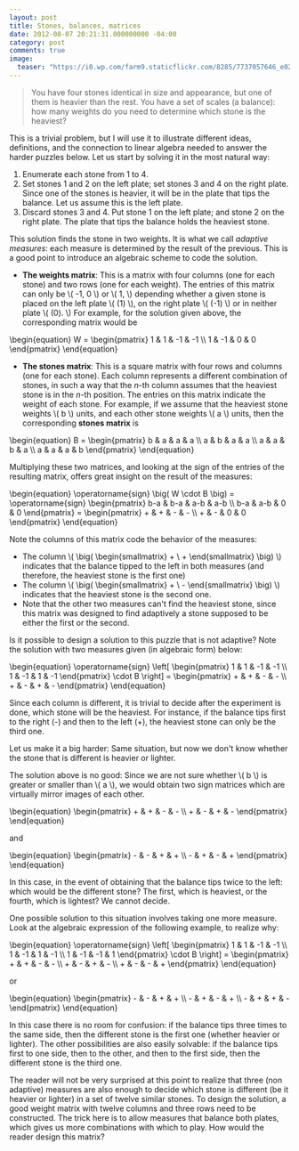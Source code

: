 ```yaml
---
layout: post
title: Stones, balances, matrices
date: 2012-08-07 20:21:31.000000000 -04:00
category: post
comments: true
image:
  teaser: "https://i0.wp.com/farm9.staticflickr.com/8285/7737057646_e02f559a02_o_d.jpg"
---
```


>You have four stones identical in size and appearance, but one of them is heavier than the rest.  You have a set of scales (a balance): how many weights do you need to determine which stone is the heaviest?

This is a trivial problem, but I will use it to illustrate different ideas, definitions, and the connection to linear algebra needed to answer the harder puzzles below.  Let us start by solving it in the most natural way:

1. Enumerate each stone from 1 to 4.
2. Set stones 1 and 2 on the left plate; set stones 3 and 4 on the right plate.  Since one of the stones is heavier, it will be in the plate that tips the balance.  Let us assume this is the left plate.
3. Discard stones 3 and 4. Put stone 1 on the left plate; and stone 2 on the right plate.  The plate that tips the balance holds the heaviest stone.

This solution finds the stone in two weights.  It is what we call *adaptive measures*: each measure is determined by the result of the previous.  This is a good point to introduce an algebraic scheme to code the solution.

* **The weights matrix**: This is a matrix with four columns (one for each stone) and two rows (one for each weight).  The entries of this matrix can only be <span>\\( -1, 0 \\)</span> or <span>\\( 1, \\)</span> depending whether a given stone is placed on the left plate <span>\\( (1) \\)</span>, on the right plate <span>\\( (-1) \\)</span> or in neither plate <span>\\( (0). \\)</span>  For example, for the solution given above, the corresponding matrix would be

<div>
\begin{equation} W = \begin{pmatrix} 1 & 1 & -1 & -1 \\ 1 & -1 & 0 & 0 \end{pmatrix} \end{equation}
</div>

* **The stones matrix**: This is a square matrix with four rows and columns (one for each stone).  Each column represents a different combination of stones, in such a way that the *n*-th column assumes that the heaviest stone is in the *n*-th position.  The entries on this matrix indicate the weight of each stone.  For example, if we assume that the heaviest stone weights <span>\\( b \\)</span> units, and each other stone weights <span>\\( a \\)</span> units, then the corresponding **stones matrix** is

<div>
\begin{equation} B = \begin{pmatrix} b & a & a & a \\ a & b & a & a \\ a & a & b & a \\ a & a & a & b \end{pmatrix} \end{equation}
</div>

Multiplying these two matrices, and looking at the sign of the entries of the resulting matrix, offers great insight on the result of the measures:

<div>
\begin{equation} \operatorname{sign} \big( W \cdot B \big) = \operatorname{sign} \begin{pmatrix} b-a & b-a & a-b & a-b \\ b-a & a-b & 0 & 0 \end{pmatrix} = \begin{pmatrix} + & + & - & - \\ + & - & 0 & 0 \end{pmatrix} \end{equation}
</div>

Note the columns of this matrix code the behavior of the measures:

* The column <span>\\( \big( \begin{smallmatrix} + \\ + \end{smallmatrix} \big) \\)</span> indicates that the balance tipped to the left in both measures (and therefore, the heaviest stone is the first one)
* The column <span>\\( \big( \begin{smallmatrix} + \\ - \end{smallmatrix} \big) \\)</span> indicates that the heaviest stone is the second one.
* Note that the other two measures can't find the heaviest stone, since this matrix was designed to find adaptively a stone supposed to be either the first or  the second.

Is it possible to design a solution to this puzzle that is not adaptive?  Note the solution with two measures given (in algebraic form) below:

<div>
\begin{equation} \operatorname{sign} \left[ \begin{pmatrix} 1 & 1 & -1 & -1 \\ 1 & -1 & 1 & -1 \end{pmatrix} \cdot B \right] = \begin{pmatrix} + & + & - & - \\ + & - & + & - \end{pmatrix} \end{equation}
</div>

Since each column is different, it is trivial to decide after the experiment is done, which stone will be the heaviest.  For instance, if the balance tips first to the right (-) and then to the left (+), the heaviest stone can only be the third one.

Let us make it a big harder: Same situation, but now we don't know whether the stone that is different is heavier or lighter.

The solution above is no good: Since we are not sure whether <span>\\( b \\)</span> is greater or smaller than <span>\\( a \\)</span>, we would obtain two sign matrices which are virtually mirror images of each other.

<div>
\begin{equation} \begin{pmatrix} + & + & - & - \\ + & - & + & - \end{pmatrix} \end{equation}</div>

and 

<div>
\begin{equation} \begin{pmatrix} - & - & + & + \\ - & + & - & + \end{pmatrix} \end{equation}
</div>

In this case, in the event of obtaining that the balance tips twice to the left: which would be the different stone?  The first, which is heaviest, or the fourth, which is lightest?  We cannot decide.

One possible solution to this situation involves taking one more measure.  Look at the algebraic expression of the following example, to realize why:

<div>
\begin{equation} \operatorname{sign} \left[ \begin{pmatrix} 1 & 1 & -1 & -1 \\ 1 & -1 & 1 & -1 \\ 1 & -1 & -1 & 1 \end{pmatrix} \cdot B \right] = \begin{pmatrix} + & + & - & - \\ + & - & + & - \\ + & - & - & + \end{pmatrix} 
\end{equation}
</div>

or 

<div>
\begin{equation} \begin{pmatrix} - & - & + & + \\ - & + & - & + \\ - & + & + & - \end{pmatrix} \end{equation}
</div>

In this case there is no room for confusion: if the balance tips three times to the same side, then the different stone is the first one (whether heavier or lighter). The other possibilities are also easily solvable: if the balance tips first to one side, then to the other, and then to the first side, then the different stone is the third one.

The reader will not be very surprised at this point to realize that three (non adaptive) measures are also enough to decide which stone is different (be it heavier or lighter) in a set of twelve similar stones. To design the solution, a good weight matrix with twelve columns and three rows need to be constructed.  The trick here is to allow measures that balance both plates, which gives us more combinations with which to play.  How would the reader design this matrix?
